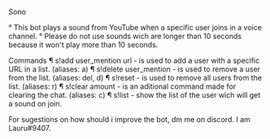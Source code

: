 Sono


° This bot plays a sound from YouTube when a specific user joins in a voice channel.
° Please do not use sounds wich are longer than 10 seconds because it won't play more than 10 seconds. 

 Commands
¶ s!add user_mention url - is used to add a user with a specific URL in a list. (aliases: a) 
¶ s!delete user_mention - is used to remove a user from the list. (aliases: del, d)
¶ s!reset - is used to remove all users from the list. (aliases: r)
¶ s!clear amount - is an aditional command made for clearing the chat. (aliases: c) 
¶ s!list - show the list of the user wich will get a sound on join. 

 For sugestions on how should i improve the bot, dm me on discord. I am Lauru#9407. 
